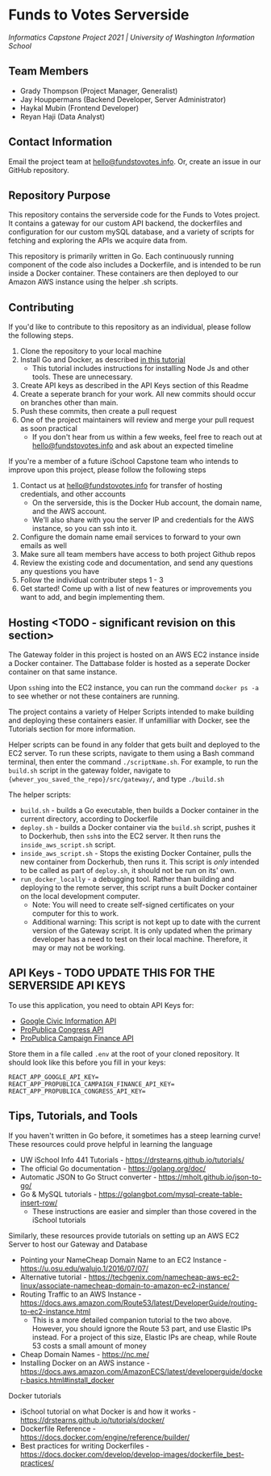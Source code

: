 # Funds to Votes Serverside
_Informatics Capstone Project 2021 | University of Washington Information School_

## Team Members
- Grady Thompson (Project Manager, Generalist)
- Jay Houppermans (Backend Developer, Server Administrator)
- Haykal Mubin (Frontend Developer)
- Reyan Haji (Data Analyst)

## Contact Information

Email the project team at hello@fundstovotes.info. Or, create an issue in our GitHub repository.

## Repository Purpose

This repository contains the serverside code for the Funds to Votes project. It contains a gateway for our custom API backend, the dockerfiles and configuration for our custom mySQL database, and a variety of scripts for fetching and exploring the APIs we acquire data from. 

This repository is primarily written in Go. Each continuously running component of the code also includes a Dockerfile, and is intended to be run inside a Docker container. These containers are then deployed to our Amazon AWS instance using the helper .sh scripts. 

## Contributing

If you'd like to contribute to this repository as an individual, please follow the following steps. 

 1. Clone the repository to your local machine
 2. Install Go and Docker, as described [in this tutorial](https://drstearns.github.io/tutorials/server-side-setup/)
    - This tutorial includes instructions for installing Node Js and other tools. These are unnecessary.
3. Create API keys as described in the API Keys section of this Readme
4. Create a seperate branch for your work. All new commits should occur on branches other than main. 
5. Push these commits, then create a pull request
6. One of the project maintainers will review and merge your pull request as soon practical
    - If you don't hear from us within a few weeks, feel free to reach out at hello@fundstovotes.info and ask about an expected timeline

If you're a member of a future iSchool Capstone team who intends to improve upon this project, please follow the following steps

1. Contact us at hello@fundstovotes.info for transfer of hosting credentials, and other accounts
    - On the serverside, this is the Docker Hub account, the domain name, and the AWS account.
    - We'll also share with you the server IP and credentials for the AWS instance, so you can ssh into it. 
2. Configure the domain name email services to forward to your own emails as well
3. Make sure all team members have access to both project Github repos
3. Review the existing code and documentation, and send any questions any questions you have
4. Follow the individual contributer steps 1 - 3
5. Get started! Come up with a list of new features or improvements you want to add, and begin implementing them. 

## Hosting <TODO - significant revision on this section>

The Gateway folder in this project is hosted on an AWS EC2 instance inside a Docker container. The Dattabase folder is hosted as a seperate Docker container on that same instance. 

Upon `ssh`ing into the EC2 instance, you can run the command `docker ps -a` to see whether or not these containers are running. 

The project contains a variety of Helper Scripts intended to make building and deploying these containers easier. If unfamilliar with Docker, see the Tutorials section for more information. 

Helper scripts can be found in any folder that gets built and deployed to the EC2 server. To run these scripts, navigate to them using a Bash command terminal, then enter the command `./scriptName.sh`. For example, to run the `build.sh` script in the gateway folder, navigate to `{whever_you_saved_the_repo}/src/gateway/`, and type `./build.sh`

The helper scripts: 
- `build.sh` - builds a Go executable, then builds a Docker container in the current directory, according to Dockerfile
- `deploy.sh` - builds a Docker container via the `build.sh` script, pushes it to Dockerhub, then `ssh`s into the EC2 server. It then runs the `inside_aws_script.sh` script. 
- `inside_aws_script.sh` - Stops the existing Docker Container, pulls the new container from Dockerhub, then runs it. This script is *only* intended to be called as part of `deploy.sh`, it should not be run on its' own. 
-  `run_docker_locally` - a debugging tool. Rather than building and deploying to the remote server, this script runs a built Docker container on the local development computer. 
    - Note: You will need to create self-signed certificates on your computer for this to work. 
    - Additional warning: This script is not kept up to date with the current version of the Gateway script. It is only updated when the primary developer has a need to test on their local machine. Therefore, it may or may not be working. 


## API Keys - TODO UPDATE THIS FOR THE SERVERSIDE API KEYS

To use this application, you need to obtain API Keys for: 

- [Google Civic Information API](https://developers.google.com/civic-information/docs/using_api#APIKey)
- [ProPublica Congress API](https://www.propublica.org/datastore/api/propublica-congress-api)
- [ProPublica Campaign Finance API](https://www.propublica.org/datastore/api/campaign-finance-api)

Store them in a file called `.env` at the root of your cloned repository. It should look like this before you fill in your keys:
```
REACT_APP_GOOGLE_API_KEY=
REACT_APP_PROPUBLICA_CAMPAIGN_FINANCE_API_KEY=
REACT_APP_PROPUBLICA_CONGRESS_API_KEY=
```

## Tips, Tutorials, and Tools

If you haven't written in Go before, it sometimes has a steep learning curve! These resources could prove helpful in learning the language

- UW iSchool Info 441 Tutorials - https://drstearns.github.io/tutorials/ 
- The official Go documentation - https://golang.org/doc/
- Automatic JSON to Go Struct converter - https://mholt.github.io/json-to-go/ 
- Go & MySQL tutorials - https://golangbot.com/mysql-create-table-insert-row/ 
    - These instructions are easier and simpler than those covered in the iSchool tutorials

Similarly, these resources provide tutorials on setting up an AWS EC2 Server to host our Gateway and Database
- Pointing your NameCheap Domain Name to an EC2 Instance -  https://u.osu.edu/walujo.1/2016/07/07/
- Alternative tutorial - https://techgenix.com/namecheap-aws-ec2-linux/associate-namecheap-domain-to-amazon-ec2-instance/ 
- Routing Traffic to an AWS Instance - https://docs.aws.amazon.com/Route53/latest/DeveloperGuide/routing-to-ec2-instance.html
    - This is a more detailed companion tutorial to the two above. However, you should ignore the Route 53 part, and use Elastic IPs instead. For a project of this size, Elastic IPs are cheap, while Route 53 costs a small amount of money
- Cheap Domain Names - https://nc.me/
- Installing Docker on an AWS instance - https://docs.aws.amazon.com/AmazonECS/latest/developerguide/docker-basics.html#install_docker

Docker tutorials 
- iSchool tutorial on what Docker is and how it works - https://drstearns.github.io/tutorials/docker/
- Dockerfile Reference - https://docs.docker.com/engine/reference/builder/
- Best practices for writing Dockerfiles - https://docs.docker.com/develop/develop-images/dockerfile_best-practices/ 